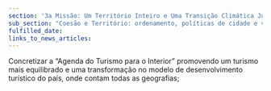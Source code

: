 ```yaml
---
section: '3a Missão: Um Território Inteiro e Uma Transição Climática Justa'
sub_section: "Coesão e Território: ordenamento, políticas de cidade e valorização do interior para dinamizar a economia"
fulfilled_date:
links_to_news_articles:
---
```


Concretizar a “Agenda do Turismo para o Interior” promovendo um turismo mais equilibrado e uma transformação no modelo de desenvolvimento turístico do país, onde contam todas as geografias;